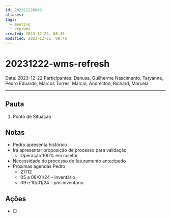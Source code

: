 ```yaml
---
id: 202312220846
aliases: 
tags:
  - meeting
  - erp/wms
created: 2023-12-22, 08:46
modified: 2023-12-22, 08:46
---
```

# 20231222-wms-refresh

Data: 2023-12-22
Participantes: Danusa, Guilherme Nascimento, Tatyanne, Pedro Eduardo, Marcos Torres, Márcio, Andréliton, Richard, Marcela

---

## Pauta

1. Ponto de Situação

## Notas

- Pedro apresenta histórico
- Irá apresentar proposição de processo para validação
	- Operação 100% em coletor
- Necessidade do processo de faturamento antecipado
- Próximas agendas Pedro
	- 27/12
	- 05 a 08/01/24 - inventário
	- 09 e 10/01/24 - pós inventário

## Ações

- [ ] 